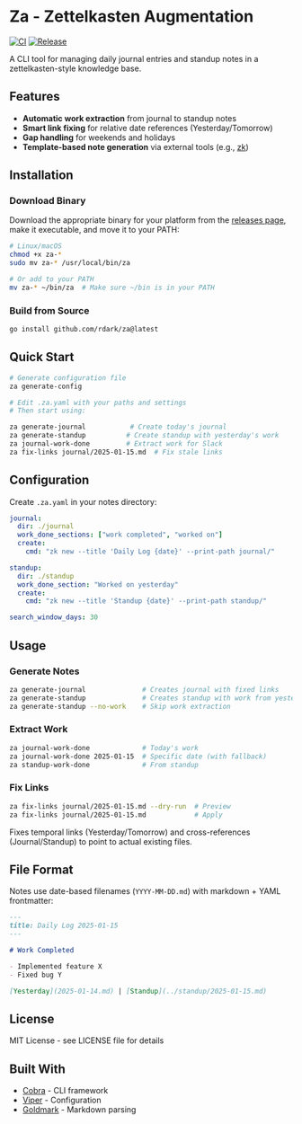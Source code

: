 # Za - Zettelkasten Augmentation

[![CI](https://github.com/rdark/za/workflows/CI/badge.svg)](https://github.com/rdark/za/actions?query=workflow%3ACI)
[![Release](https://github.com/rdark/za/workflows/Release/badge.svg)](https://github.com/rdark/za/actions?query=workflow%3ARelease)

A CLI tool for managing daily journal entries and standup notes in a zettelkasten-style knowledge base.

## Features

- **Automatic work extraction** from journal to standup notes
- **Smart link fixing** for relative date references (Yesterday/Tomorrow)
- **Gap handling** for weekends and holidays
- **Template-based note generation** via external tools (e.g., [zk](https://github.com/zk-org/zk))

## Installation

### Download Binary

Download the appropriate binary for your platform from the [releases page](https://github.com/rdark/za/releases), make it executable, and move it to your PATH:

```bash
# Linux/macOS
chmod +x za-*
sudo mv za-* /usr/local/bin/za

# Or add to your PATH
mv za-* ~/bin/za  # Make sure ~/bin is in your PATH
```

### Build from Source

```bash
go install github.com/rdark/za@latest
```

## Quick Start

```bash
# Generate configuration file
za generate-config

# Edit .za.yaml with your paths and settings
# Then start using:

za generate-journal           # Create today's journal
za generate-standup          # Create standup with yesterday's work
za journal-work-done         # Extract work for Slack
za fix-links journal/2025-01-15.md  # Fix stale links
```

## Configuration

Create `.za.yaml` in your notes directory:

```yaml
journal:
  dir: ./journal
  work_done_sections: ["work completed", "worked on"]
  create:
    cmd: "zk new --title 'Daily Log {date}' --print-path journal/"

standup:
  dir: ./standup
  work_done_section: "Worked on yesterday"
  create:
    cmd: "zk new --title 'Standup {date}' --print-path standup/"

search_window_days: 30
```

## Usage

### Generate Notes

```bash
za generate-journal              # Creates journal with fixed links
za generate-standup              # Creates standup with work from yesterday
za generate-standup --no-work    # Skip work extraction
```

### Extract Work

```bash
za journal-work-done             # Today's work
za journal-work-done 2025-01-15  # Specific date (with fallback)
za standup-work-done             # From standup
```

### Fix Links

```bash
za fix-links journal/2025-01-15.md --dry-run  # Preview
za fix-links journal/2025-01-15.md            # Apply
```

Fixes temporal links (Yesterday/Tomorrow) and cross-references (Journal/Standup) to point to actual existing files.

## File Format

Notes use date-based filenames (`YYYY-MM-DD.md`) with markdown + YAML frontmatter:

```markdown
---
title: Daily Log 2025-01-15
---

# Work Completed

- Implemented feature X
- Fixed bug Y

[Yesterday](2025-01-14.md) | [Standup](../standup/2025-01-15.md)
```

## License

MIT License - see LICENSE file for details

## Built With

- [Cobra](https://github.com/spf13/cobra) - CLI framework
- [Viper](https://github.com/spf13/viper) - Configuration
- [Goldmark](https://github.com/yuin/goldmark) - Markdown parsing
